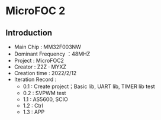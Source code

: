 # MicroFOC 2

## Introduction

+ Main Chip : MM32F003NW
+ Dominant Frequency ：48MHZ
+ Project : MicroFOC2 
+ Creator : Z2Z · MYXZ
+ Creation time : 2022/2/12
+ Iteration Record :
  + 0.1 : Create project；Basic lib, UART lib, TIMER lib test
  + 0.2 : SVPWM test
  + 1.1 : AS5600, SCIO
  + 1.2 : Ctrl
  + 1.3 : APP

